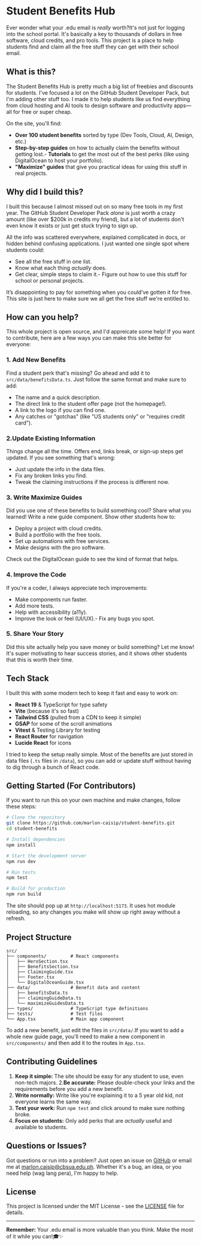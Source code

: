 # Student Benefits Hub

Ever wonder what your .edu email is *really* worth?It's not just for logging into the school portal. It's basically a key to thousands of dollars in free software, cloud credits, and pro tools. This project is a place to help students find and claim all the free stuff they can get with their school email.

## What is this?

The Student Benefits Hub is pretty much a big list of freebies and discounts for students. I've focused a lot on the GitHub Student Developer Pack, but I'm adding other stuff too. I made it to help students like us find everything from cloud hosting and AI tools to design software and productivity apps—all for free or super cheap.

On the site, you'll find:

  - **Over 100 student benefits** sorted by type (Dev Tools, Cloud, AI, Design, etc.)
  - **Step-by-step guides** on how to actually claim the benefits without getting lost.- **Tutorials** to get the most out of the best perks (like using DigitalOcean to host your portfolio).
  - **"Maximize" guides** that give you practical ideas for using this stuff in real projects.

## Why did I build this?

I built this because I almost missed out on so many free tools in my first year. The GitHub Student Developer Pack *alone* is just worth a crazy amount (like over $200k in credits my friend), but a lot of students don't even know it exists or just get stuck trying to sign up.

All the info was scattered everywhere, explained complicated in docs, or hidden behind confusing applications. I just wanted one single spot where students could:

  - See all the free stuff in one list.
  - Know what each thing *actually* does.
  - Get clear, simple steps to claim it.- Figure out how to use this stuff for school or personal projects.

It’s disappointing to pay for something when you could’ve gotten it for free. This site is just here to make sure we all get the free stuff we're entitled to.

## How can you help?

This whole project is open source, and I'd appreicate some help\! If you want to contribute, here are a few ways you can make this site better for everyone:

### 1\. Add New Benefits

Find a student perk that's missing? Go ahead and add it to `src/data/benefitsData.ts`. Just follow the same format and make sure to add:

  - The name and a quick description.
  - The direct link to the student offer page (not the homepage\!).
  - A link to the logo if you can find one.
  - Any catches or "gotchas" (like "US students only" or "requires credit card").

### 2\.Update Existing Information

Things change all the time. Offers end, links break, or sign-up steps get updated. If you see something that's wrong:

  - Just update the info in the data files.
  - Fix any broken links you find.
  - Tweak the claiming instructions if the process is different now.
  
  ### 3\. Write Maximize Guides

Did you use one of these benefits to build something cool? Share what you learned\! Write a new guide component. Show other students how to:

  - Deploy a project with cloud credits.
  - Build a portfolio with the free tools.
  - Set up automations with free services.
  - Make designs with the pro software.

Check out the DigitalOcean guide to see the kind of format that helps.

### 4\. Improve the Code

If you're a coder, I always appreciate tech improvements:

  - Make components run faster.
  - Add more tests.
  - Help with accessibility (a11y).
  - Improve the look or feel (UI/UX).- Fix any bugs you spot.

### 5\. Share Your Story

Did this site actually help you save money or build something? Let me know\! It's super motivating to hear success stories, and it shows other students that this is worth their time.

## Tech Stack

I built this with some modern tech to keep it fast and easy to work on:

  - **React 19** & TypeScript for type safety
  - **Vite** (because it's so fast)
  - **Tailwind CSS** (pulled from a CDN to keep it simple)
  - **GSAP** for some of the scroll animations
  - **Vitest** & Testing Library for testing
  - **React Router** for navigation
  - **Lucide React** for icons

I tried to keep the setup really simple. Most of the benefits are just stored in data files (`.ts` files in `/data`), so you can add or update stuff without having to dig through a bunch of React code.

## Getting Started (For Contributors)

If you want to run this on your own machine and make changes, follow these steps:

```bash
# Clone the repository
git clone https://github.com/marlon-caisip/student-benefits.git
cd student-benefits

# Install dependencies
npm install

# Start the development server
npm run dev

# Run tests
npm test

# Build for production
npm run build
```

The site should pop up at `http://localhost:5173`. It uses hot module reloading, so any changes you make will show up right away without a refresh.

## Project Structure

```
src/
├── components/         # React components
│   ├── HeroSection.tsx
│   ├── BenefitsSection.tsx
│   ├── ClaimingGuide.tsx
│   ├── Footer.tsx
│   └── DigitalOceanGuide.tsx
├── data/               # Benefit data and content
│   ├── benefitsData.ts
│   ├── claimingGuideData.ts
│   └── maximizeGuidesData.ts
├── types/              # TypeScript type definitions
├── tests/              # Test files
└── App.tsx             # Main app component
```

To add a new benefit, just edit the files in `src/data/`.If you want to add a whole new guide page, you'll need to make a new component in `src/components/` and then add it to the routes in `App.tsx`.

## Contributing Guidelines

1.  **Keep it simple:** The site should be easy for any student to use, even non-tech majors.
2.**Be accurate:** Please double-check your links and the requirements before you add a new benefit.
3.  **Write normally:** Write like you're explaining it to a 5 year old kid, not everyone learns the same way.
4.  **Test your work:** Run `npm test` and click around to make sure nothing broke.
5.  **Focus on students:** Only add perks that are *actually* useful and available to students.

## Questions or Issues?

Got questions or run into a problem? Just open an issue on [GitHub](https://github.com/marlon-caisip/student-benefits) or email me at marlon.caisip@cbsua.edu.ph. Whether it's a bug, an idea, or you need help (wag lang pera), I'm happy to help.

## License

This project is licensed under the MIT License - see the [LICENSE](LICENSE) file for details.

-----

**Remember:** Your .edu email is more valuable than you think. Make the most of it while you can\!🎓✨